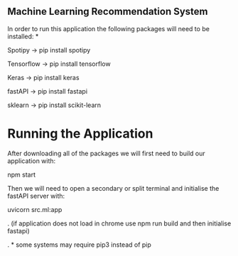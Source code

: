 ## Machine Learning Recommendation System

In order to run this application the following packages will need to be installed:
*

Spotipy -> pip install spotipy

Tensorflow -> pip install tensorflow

Keras -> pip install keras

fastAPI -> pip install fastapi

sklearn -> pip install scikit-learn

# Running the Application

After downloading all of the packages we will first need to build our application with:

npm start

Then we will need to open a secondary or split terminal and initialise the fastAPI server with:

uvicorn src.ml:app

. (if application does not load in chrome use npm run build and then initialise fastapi) 

. * some systems may require pip3 instead of pip
